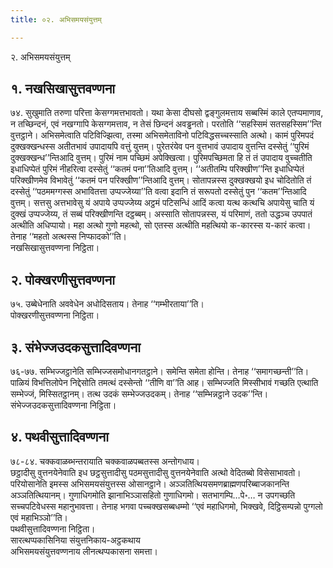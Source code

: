 ```yaml
---
title: ०२. अभिसमयसंयुत्तम्

---
```

२. अभिसमयसंयुत्तम्  


## १. नखसिखासुत्तवण्णना

७४. सुखुमाति तरुणा परित्ता केसग्गमत्तभावतो। यथा केसा दीघसो द्वङ्गुलमत्ताय सब्बस्मिं काले एतप्पमाणाव, न तच्छिन्दनं, एवं नखग्गापि केसग्गमत्ताव, न तेसं छिन्दनं अवड्ढनतो। परतोति ‘‘सहस्सिमं सतसहस्सिम’’न्ति वुत्तट्ठाने। अभिसमेत्वाति पटिविज्झित्वा, तस्मा अभिसमेताविनो पटिविद्धसच्चस्साति अत्थो। कामं पुरिमपदं दुक्खक्खन्धस्स अतीतभावं उपादायपि वत्तुं युत्तम्। पुरेतरंयेव पन वुत्तभावं उपादाय वुत्तन्ति दस्सेतुं ‘‘पुरिमं दुक्खक्खन्ध’’न्तिआदि वुत्तम्। पुरिमं नाम पच्छिमं अपेक्खित्वा। पुरिमपच्छिमता हि तं तं उपादाय वुच्चतीति इधाधिप्पेतं पुरिमं नीहरित्वा दस्सेतुं ‘‘कतमं पना’’तिआदि वुत्तम्। ‘‘अतीतम्पि परिक्खीण’’न्ति इधाधिप्पेतं परिक्खीणमेव विभावेतुं ‘‘कतमं पन परिक्खीण’’न्तिआदि वुत्तम्। सोतापन्नस्स दुक्खक्खयो इध चोदितोति तं दस्सेतुं ‘‘पठममग्गस्स अभावितत्ता उप्पज्जेय्या’’ति वत्वा इदानि तं सरूपतो दस्सेतुं पुन ‘‘कतम’’न्तिआदि वुत्तम्। सत्तसु अत्तभावेसु यं अपाये उप्पज्जेय्य अट्ठमं पटिसन्धिं आदिं कत्वा यत्थ कत्थचि अपायेसु चाति यं दुक्खं उप्पज्जेय्य, तं सब्बं परिक्खीणन्ति दट्ठब्बम्। अस्साति सोतापन्नस्स, यं परिमाणं, ततो उद्धञ्च उपपातं अत्थीति अधिप्पायो। महा अत्थो गुणो महत्थो, सो एतस्स अत्थीति महत्थियो क-कारस्स य-कारं कत्वा। तेनाह ‘‘महतो अत्थस्स निप्फादको’’ति।  
नखसिखासुत्तवण्णना निट्ठिता।  


## २. पोक्खरणीसुत्तवण्णना

७५. उब्बेधेनाति अववेधेन अधोदिसताय। तेनाह ‘‘गम्भीरताया’’ति।  
पोक्खरणीसुत्तवण्णना निट्ठिता।  


## ३. संभेज्जउदकसुत्तादिवण्णना

७६-७७. सम्भिज्जट्ठानेति सम्भिज्जसमोधानगतट्ठाने। समेन्ति समेता होन्ति। तेनाह ‘‘समागच्छन्ती’’ति। पाळियं विभत्तिलोपेन निद्देसोति तमत्थं दस्सेन्तो ‘‘तीणि वा’’ति आह। सम्भिज्जति मिस्सीभावं गच्छति एत्थाति सम्भेज्जं, मिस्सितट्ठानम्। तत्थ उदकं सम्भेज्जउदकम्। तेनाह ‘‘सम्भिन्नट्ठाने उदक’’न्ति।  
संभेज्जउदकसुत्तादिवण्णना निट्ठिता।  


## ४. पथवीसुत्तादिवण्णना

७८-८४. चक्कवाळब्भन्तरायाति चक्कवाळपब्बतस्स अन्तोगधाय।  
छट्ठादीसु वुत्तनयेनेवाति इध छट्ठसुत्तादीसु पठमसुत्तादीसु वुत्तनयेनेवाति अत्थो वेदितब्बो विसेसाभावतो।  
परियोसानेति इमस्स अभिसमयसंयुत्तस्स ओसानट्ठाने। अञ्ञतित्थियसमणब्राह्मणपरिब्बाजकानन्ति अञ्ञतित्थियानम्। गुणाधिगमोति झानाभिञ्ञासहितो गुणाधिगमो। सतभागम्पि…पे॰… न उपगच्छति सच्चपटिवेधस्स महानुभावत्ता। तेनाह भगवा पच्चक्खसब्बधम्मो ‘‘एवं महाधिगमो, भिक्खवे, दिट्ठिसम्पन्नो पुग्गलो एवं महाभिञ्ञो’’ति।  
पथवीसुत्तादिवण्णना निट्ठिता।  
सारत्थप्पकासिनिया संयुत्तनिकाय-अट्ठकथाय  
अभिसमयसंयुत्तवण्णनाय लीनत्थप्पकासना समत्ता।  